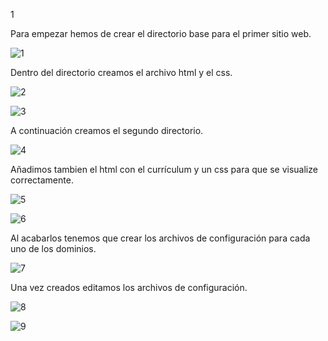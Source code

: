 1

Para empezar hemos de crear el directorio base para el primer sitio web.

![1](https://github.com/PabloEspinosaCastillo/despliegue-de-aplicaciones-web/assets/144775391/58eaff1e-f22a-4eb4-b8d4-120376854504)

Dentro del directorio creamos el archivo html y el css.

![2](https://github.com/PabloEspinosaCastillo/despliegue-de-aplicaciones-web/assets/144775391/ee542700-cd7a-4a56-8dcf-face2ce99630)

![3](https://github.com/PabloEspinosaCastillo/despliegue-de-aplicaciones-web/assets/144775391/119ea338-cdee-4068-8e41-f76aba0601f3)

A continuación creamos el segundo directorio.

![4](https://github.com/PabloEspinosaCastillo/despliegue-de-aplicaciones-web/assets/144775391/f3ab1b0b-aea7-4689-a028-f3a25e0d76dc)

Añadimos tambien el html con el currículum y un css para que se visualize correctamente.

![5](https://github.com/PabloEspinosaCastillo/despliegue-de-aplicaciones-web/assets/144775391/141a000d-9e46-444b-b698-a686d118b937)

![6](https://github.com/PabloEspinosaCastillo/despliegue-de-aplicaciones-web/assets/144775391/1fade8bf-5f32-40d0-8d3f-958f970616fe)

Al acabarlos tenemos que crear los archivos de configuración para cada uno de los dominios.

![7](https://github.com/PabloEspinosaCastillo/despliegue-de-aplicaciones-web/assets/144775391/014920b5-3b3f-4673-a10c-97486ea0645a)

Una vez creados editamos los archivos de configuración.

![8](https://github.com/PabloEspinosaCastillo/despliegue-de-aplicaciones-web/assets/144775391/fc68d71e-87d7-48e9-99c8-4ed1f51aac74)

![9](https://github.com/PabloEspinosaCastillo/despliegue-de-aplicaciones-web/assets/144775391/66593027-b2b9-48d9-9089-00f13ecbd08f)
